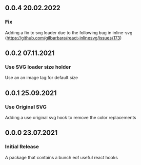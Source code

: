 ## 0.0.4 20.02.2022

### Fix

Adding a fix to svg loader due to the following bug in inline-svg (https://github.com/gilbarbara/react-inlinesvg/issues/173)

## 0.0.2 07.11.2021

### Use SVG loader size holder

Use an an image tag for default size

## 0.0.1 25.09.2021

### Use Original SVG

Adding a use original svg hook to remove the color replacements

## 0.0.0 23.07.2021

### Initial Release

A package that contains a bunch eof useful react hooks
